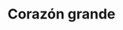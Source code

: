 ---
title: Corazón grande
date: 
draft: false

# descripcion
description : Dije de plata

materials: Plata 925

color: Plateado

dimensions: 2,3cm x 2cm

code: 02-14-0236

type: "Dijes"

categories: []

# Images
# first image will be shown in the product page
images:
  # - image: "images/path_to_image"
  # La ubicacion de las imagenes es imagenes/Dijes/Dijes.Plata/02-14-0236-corazon-grande
  - image: "./images/dijes/plata/02-14-0236-corazon-grande.JPG"
---